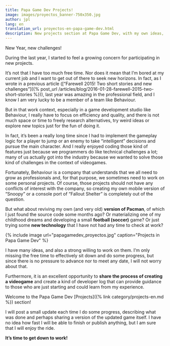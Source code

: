 ```yaml
---
title: Papa Game Dev Projects!
image: images/proyectos_banner-750x350.jpg 
author: jpl
lang: en
translation_url: proyectos-en-papa-game-dev.html
description: New projects section at Papa Game Dev, with my own ideas, experiments, tutorials and progress updates on projects.
---
```


New Year, new challenges!

During the last year, I started to feel a growing concern for participating in new projects.

It’s not that I have too much free time. Nor does it mean that I’m bored at my current job and I want to get out of there to seek new horizons. In fact, as I wrote in a previous article ([“Farewell 2015! Two short stories and new challenges”]({% post_url /articles/blog/2016-01-28-farewell-2015-two-short-stories %})), last year was amazing in the professional field, and I know I am very lucky to be a member of a team like Behaviour.

But in that work context, especially in a game development studio like Behaviour, I really have to focus on efficiency and quality, and there is not much space or time to freely research alternatives, try weird ideas or explore new topics just for the fun of doing it.

In fact, it’s been a really long time since I had to implement the gameplay logic for a player to jump or an enemy to take “intelligent” decisions and pursue the main character. And I really enjoyed coding those kind of features just because we programmers do like technical challenges a lot; many of us actually got into the industry because we wanted to solve those kind of challenges in the context of videogames.

Fortunately, Behaviour is a company that understands that we all need to grow as professionals and, for that purpose, we sometimes need to work on some personal projects. Of course, those projects should not have any conflicts of interest with the company, so creating my own mobile version of “Snoopy” or a console port of “Fallout Shelter” is completely out of the question.

But what about reviving my own (and very old) **version of Pacman**, of which I just found the source code some months ago? Or materializing one of my childhood dreams and developing a small **football (soccer)** game? Or just trying some **new technology** that I have not had any time to check at work?

{% include image url="papagamedev_proyectos.jpg" caption="Projects in Papa Game Dev" %}

I have many ideas, and also a strong willing to work on them. I’m only missing the free time to effectively sit down and do some progress, but since there is no pressure to advance nor to meet any date, I will not worry about that.

Furthermore, it is an excellent opportunity to **share the process of creating a videogame** and create a kind of developer log that can provide guidance to those who are just starting and could learn from my experience.

Welcome to the Papa Game Dev [Projects]({% link category/projects-en.md %}) section!

I will post a small update each time I do some progress, describing what was done and perhaps sharing a version of the updated game itself. I have no idea how fast I will be able to finish or publish anything, but I am sure that I will enjoy the ride.

**It’s time to get down to work!**
